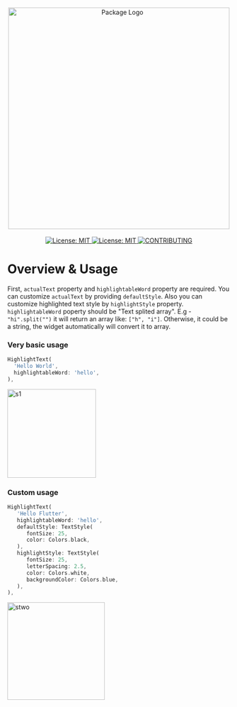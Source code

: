 <p align="center">
  <br>
 <img width="500" src="https://user-images.githubusercontent.com/59066341/129020944-6be3379a-fc3e-4c2c-aeea-ce476fd93aae.png" alt="Package Logo">
 <br>
  <br>
 <a href="https://github.com/theiskaa/field_suggestion">
   <img src="https://img.shields.io/badge/Special%20Made%20for-FieldSuggestion-blue" alt="License: MIT"/>
 </a>
 <a href="https://github.com/theiskaa/highlightable-text/blob/main/LICENSE">
   <img src="https://img.shields.io/badge/License-MIT-red.svg" alt="License: MIT"/>
 </a>
 <a href="https://github.com/theiskaa/highlightable-text/blob/main/CONTRIBUTING.md">
   <img src="https://img.shields.io/badge/Contributions-Welcome-brightgreen" alt="CONTRIBUTING"/>
 </a>

</p>

# Overview & Usage

First, `actualText` property and `highlightableWord` property are required.
You can customize `actualText` by providing `defaultStyle`. Also you can customize highlighted text style by `highlightStyle` property.
`highlightableWord` poperty should be "Text splited array". E.g - `"hi".split("")` it will return an array like: `["h", "i"]`.
Otherwise, it could be a string, the widget automatically will convert it to array.

### Very basic usage

```dart
HighlightText(
  'Hello World',
  highlightableWord: 'hello',
),
```

<img width="200" alt="s1" src="https://user-images.githubusercontent.com/59066341/129022549-25bd74a7-e6de-48fe-af4e-bda99106be27.png">

### Custom usage

```dart     
HighlightText(
   'Hello Flutter',
   highlightableWord: 'hello',
   defaultStyle: TextStyle(
      fontSize: 25,
      color: Colors.black,
   ),
   highlightStyle: TextStyle(
      fontSize: 25,
      letterSpacing: 2.5,
      color: Colors.white,
      backgroundColor: Colors.blue,
   ),
),
```

<img width="220" alt="stwo" src="https://user-images.githubusercontent.com/59066341/129023374-5b406cff-1737-4942-805e-b178e165e6f0.png">
